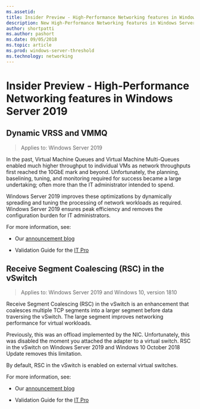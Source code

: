 ```yaml
---
ms.assetid: 
title: Insider Preview - High-Performance Networking features in Windows Server 2019
description: New High-Performance Networking features in Windows Server 2019
author: shortpatti
ms.author: pashort
ms.date: 09/05/2018
ms.topic: article
ms.prod: windows-server-threshold
ms.technology: networking
---
```


# Insider Preview - High-Performance Networking features in Windows Server 2019


## Dynamic VRSS and VMMQ

>Applies to: Windows Server 2019

In the past, Virtual Machine Queues and Virtual Machine Multi-Queues enabled much higher throughput to individual VMs as network throughputs first reached the 10GbE mark and beyond. Unfortunately, the planning, baselining, tuning, and monitoring required for success became a large undertaking; often more than the IT administrator intended to spend. 

Windows Server 2019 improves these optimizations by dynamically spreading and tuning the processing of network workloads as required. Windows Server 2019 ensures peak efficiency and removes the configuration burden for IT administrators.

For more information, see:

-   Our [announcement blog](https://blogs.technet.microsoft.com/networking/2018/08/22/netperf4vw/)

-   Validation Guide for the [IT Pro](https://aka.ms/DVMMQ-Validation)

## Receive Segment Coalescing (RSC) in the vSwitch

>Applies to: Windows Server 2019 and Windows 10, version 1810

Receive Segment Coalescing (RSC) in the vSwitch is an enhancement that coalesces multiple TCP segments into a larger segment before data traversing the vSwitch. The large segment improves networking performance for virtual workloads.

Previously, this was an offload implemented by the NIC. Unfortunately, this was disabled the moment you attached the adapter to a virtual switch. RSC in the vSwitch on Windows Server 2019 and Windows 10 October 2018 Update removes this limitation.

By default, RSC in the vSwitch is enabled on external virtual switches.

For more information, see:

-   Our [announcement blog](https://blogs.technet.microsoft.com/networking/2018/08/22/netperf4vw/)

-   Validation Guide for the [IT Pro](https://aka.ms/RSC-Validation)
